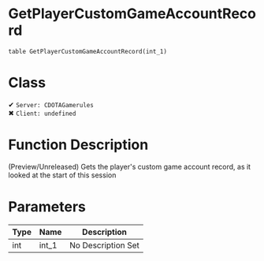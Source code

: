 # GetPlayerCustomGameAccountRecord
```
table GetPlayerCustomGameAccountRecord(int_1)
```
# Class
✔ `Server: CDOTAGamerules`  
✖ `Client: undefined`  

# Function Description
(Preview/Unreleased) Gets the player's custom game account record, as it looked at the start of this session
# Parameters
Type|Name|Description
--|--|--
int|int_1|No Description Set
